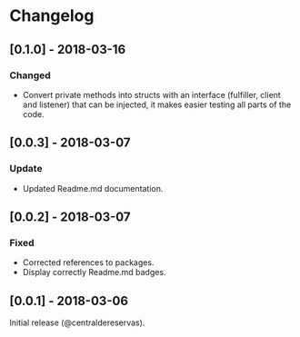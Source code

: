 # Changelog

## [0.1.0] - 2018-03-16
### Changed
- Convert private methods into structs with an interface (fulfiller, client and listener) that can be injected, it makes easier testing all parts of the code.

## [0.0.3] - 2018-03-07
### Update
- Updated Readme.md documentation.

## [0.0.2] - 2018-03-07
### Fixed
- Corrected references to packages.
- Display correctly Readme.md badges.

## [0.0.1] - 2018-03-06

Initial release (@centraldereservas).
